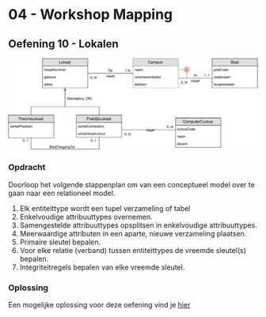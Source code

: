 # 04 - Workshop Mapping

## Oefening 10 - Lokalen

<img src="./exercise-10.svg">

### Opdracht

Doorloop het volgende stappenplan om van een conceptueel model over te gaan naar een relationeel model.

1. Elk entiteittype wordt een tupel verzameling of tabel ​
2. Enkelvoudige attribuuttypes overnemen.​
3. Samengestelde attribuuttypes opsplitsen in enkelvoudige attribuuttypes.​
4. Meerwaardige attributen in een aparte, nieuwe verzameling plaatsen.​
5. Primaire sleutel bepalen.​
6. Voor elke relatie (verband) tussen entiteittypes de vreemde sleutel(s) bepalen.​
7. Integriteitregels bepalen van elke vreemde sleutel.​

### Oplossing

Een mogelijke oplossing voor deze oefening vind je [hier](../solutions/exercise-10.md)